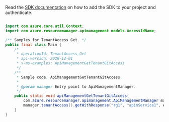Read the [SDK documentation](https://github.com/Azure/azure-sdk-for-java/blob/azure-resourcemanager-apimanagement_1.0.0-beta.2/sdk/apimanagement/azure-resourcemanager-apimanagement/README.md) on how to add the SDK to your project and authenticate.

```java

import com.azure.core.util.Context;
import com.azure.resourcemanager.apimanagement.models.AccessIdName;

/** Samples for TenantAccess Get. */
public final class Main {
    /*
     * operationId: TenantAccess_Get
     * api-version: 2020-12-01
     * x-ms-examples: ApiManagementGetTenantGitAccess
     */
    /**
     * Sample code: ApiManagementGetTenantGitAccess.
     *
     * @param manager Entry point to ApiManagementManager.
     */
    public static void apiManagementGetTenantGitAccess(
        com.azure.resourcemanager.apimanagement.ApiManagementManager manager) {
        manager.tenantAccess().getWithResponse("rg1", "apimService1", AccessIdName.GIT_ACCESS, Context.NONE);
    }
}
```
